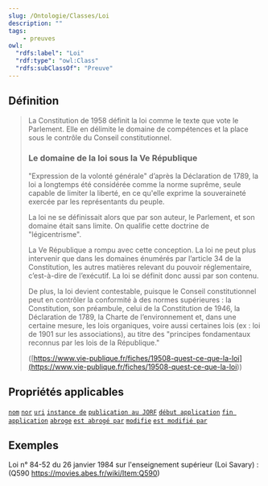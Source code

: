 ```yaml
---
slug: /Ontologie/Classes/Loi
description: ""
tags:
    - preuves
owl:
  "rdfs:label": "Loi"
  "rdf:type": "owl:Class"
  "rdfs:subClassOf": "Preuve"
---
```


<OntologyTable frontMatter={frontMatter}/>

## Définition

> La Constitution de 1958 définit la loi comme le texte que vote le Parlement. Elle en délimite le domaine de compétences et la place sous le contrôle du Conseil constitutionnel.
>
> ### Le domaine de la loi sous la Ve République
>
> "Expression de la volonté générale" d’après la Déclaration de 1789, la loi a longtemps été considérée comme la norme suprême, seule capable de limiter la liberté, en ce qu'elle exprime la souveraineté exercée par les représentants du peuple.
>
> La loi ne se définissait alors que par son auteur, le Parlement, et son domaine était sans limite. On qualifie cette doctrine de "légicentrisme".
>
> La Ve République a rompu avec cette conception. La loi ne peut plus intervenir que dans les domaines énumérés par l’article 34 de la Constitution, les autres matières relevant du pouvoir réglementaire, c’est-à-dire de l’exécutif. La loi se définit donc aussi par son contenu.
>
> De plus, la loi devient contestable, puisque le Conseil constitutionnel peut en contrôler la conformité à des normes supérieures : la Constitution, son préambule, celui de la Constitution de 1946, la Déclaration de 1789, la Charte de l’environnement et, dans une certaine mesure, les lois organiques, voire aussi certaines lois (ex : loi de 1901 sur les associations), au titre des "principes fondamentaux reconnus par les lois de la République."
>
> ([https://www.vie-publique.fr/fiches/19508-quest-ce-que-la-loi](<https://www.vie-publique.fr/fiches/19508-quest-ce-que-la-loi>))

## Propriétés applicables

[`nom`](nom.md)
[`nor`](nor.md)
[`uri`](uri.md)
[`instance de`](instance_de.md)
[`publication au JORF`](publication_au_JORF.md)
[`début application`](début_application.md)
[`fin application`](fin_application.md)
[`abroge`](abroge.md)
[`est abrogé par`](est_abrogé_par.md)
[`modifie`](modifie.md)
[`est modifié par`](est_modifié_par.md)

## Exemples

Loi n° 84-52 du 26 janvier 1984 sur l'enseignement supérieur (Loi Savary) : (Q590 https://movies.abes.fr/wiki/Item:Q590)
